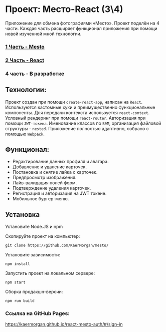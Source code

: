 # Проект: Место-React (3\4)

Приложение для обмена фотографиями «Место».
Проект поделён на 4 части. Каждая часть расширяет функционал приложения при помощи новой изученной мной технологии.

### [1 Часть - Mesto](https://github.com/KaerMorgan/mesto/)

### [2 Часть - React](https://github.com/KaerMorgan/mesto-react/)

### 4 часть - В разработке

## Технологии:

Проект создан при помощи `create-react-app`, написан на `React`. Используются кастомные хуки и преимущественно функциональные компоненты.
Для передачи контекста используется `react-context`. Условный рендеринг при помощи `react-router`.
Авторизация при помощи `JWT-токена`.
Именование классов по `БЭМ`, организация файловой структуры - `nested`.
Приложение полностью адаптивно, собрано с помощью `Webpack`.

## Функционал:

- Редактирование данных профиля и аватара.
- Добавление и удаление карточек.
- Постановка и снятие лайка с карточек.
- Предпросмотр изображения.
- Лайв-валидация полей форм.
- Подтверждение удаления карточек.
- Регистрация и авторизация на JWT токене.
- Мобильное бургер-меню.

## Установка

Установите Node.JS и npm

Скопируйте проект на компьютер:

```
git clone https://github.com/KaerMorgan/mesto/
```

Установите зависимости:

```
npm install
```

Запустить проект на локальном сервере:

```
npm start
```

Сборка продакшн-версии:

```
npm run build
```

### Ссылка на GitHub Pages:

https://kaermorgan.github.io/react-mesto-auth/#/sign-in
